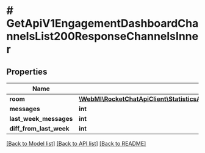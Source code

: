 # # GetApiV1EngagementDashboardChannelsList200ResponseChannelsInner

## Properties

Name | Type | Description | Notes
------------ | ------------- | ------------- | -------------
**room** | [**\WebMI\RocketChatApiClient\StatisticsApi\Model\GetApiV1EngagementDashboardChannelsList200ResponseChannelsInnerRoom**](GetApiV1EngagementDashboardChannelsList200ResponseChannelsInnerRoom.md) |  | [optional]
**messages** | **int** |  | [optional]
**last_week_messages** | **int** |  | [optional]
**diff_from_last_week** | **int** |  | [optional]

[[Back to Model list]](../../README.md#models) [[Back to API list]](../../README.md#endpoints) [[Back to README]](../../README.md)
